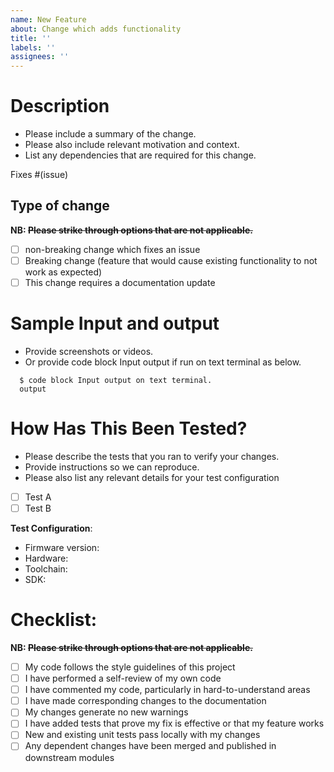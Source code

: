 ```yaml
---
name: New Feature
about: Change which adds functionality
title: ''
labels: ''
assignees: ''
---
```


# Description

* Please include a summary of the change.
* Please also include relevant motivation and context.
* List any dependencies that are required for this change.

Fixes #(issue)

## Type of change

**NB: ~~Please strike through options that are not applicable.~~**

- [ ] non-breaking change which fixes an issue
- [ ] Breaking change (feature that would cause existing functionality to not work as expected)
- [ ] This change requires a documentation update

# Sample Input and output

* Provide screenshots or videos.
* Or provide code block Input output if run on text terminal as below.

```
  $ code block Input output on text terminal.
  output
```

# How Has This Been Tested?

* Please describe the tests that you ran to verify your changes.
* Provide instructions so we can reproduce.
* Please also list any relevant details for your test configuration

- [ ] Test A
- [ ] Test B

**Test Configuration**:

* Firmware version:
* Hardware:
* Toolchain:
* SDK:

# Checklist:

**NB: ~~Please strike through options that are not applicable.~~**

- [ ] My code follows the style guidelines of this project
- [ ] I have performed a self-review of my own code
- [ ] I have commented my code, particularly in hard-to-understand areas
- [ ] I have made corresponding changes to the documentation
- [ ] My changes generate no new warnings
- [ ] I have added tests that prove my fix is effective or that my feature works
- [ ] New and existing unit tests pass locally with my changes
- [ ] Any dependent changes have been merged and published in downstream modules
